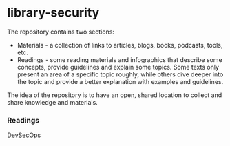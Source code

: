 # library-security
The repository contains two sections:

- Materials - a collection of links to articles, blogs, books, podcasts, tools, etc.
- Readings - some reading materials and infographics that describe some concepts, provide guidelines and explain some topics. Some texts only present an area of a specific topic roughly, while others dive deeper into the topic and provide a better explanation with examples and guidelines.

The idea of the repository is to have an open, shared location to collect and share knowledge and materials.


### Readings
[DevSecOps](./readings/devsecops/main.md)